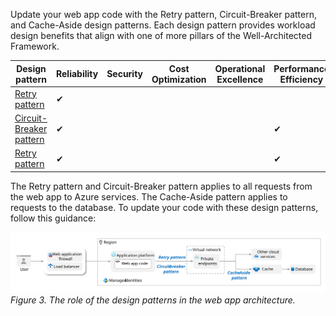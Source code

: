 Update your web app code with the Retry pattern, Circuit-Breaker pattern, and Cache-Aside design patterns. Each design pattern provides workload design benefits that align with one of more pillars of the Well-Architected Framework.

|Design pattern|Reliability|Security|Cost Optimization|Operational Excellence|Performance Efficiency|
|---|---|---|---|---|---|
| [Retry pattern](#implement-the-retry-pattern) |✔| | | | |
| [Circuit-Breaker pattern](#implement-the-circuit-breaker-pattern) |✔| | | |✔|
| [Retry pattern](#implement-the-cache-aside-pattern) |✔| | | |✔|

The Retry pattern and Circuit-Breaker pattern applies to all requests from the web app to Azure services. The Cache-Aside pattern applies to requests to the database. To update your code with these design patterns, follow this guidance:

[![Diagram showing the role of design patterns in the Reliable Web App pattern architecture.](../../../_images/rwa-design-patterns.svg)](../../../_images/rwa-design-patterns.svg#lightbox)
*Figure 3. The role of the design patterns in the web app architecture.*